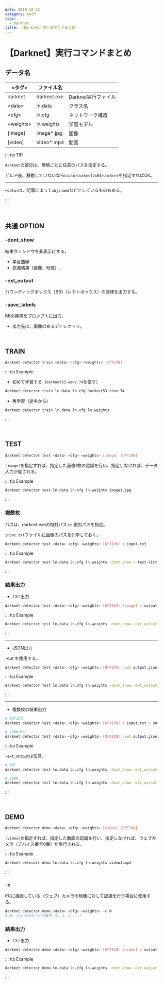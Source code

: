 ```yaml
---
date: 2019-12-22
category: tech
tags:
  - Darknet
title: 【Darknet】実行コマンドまとめ
---
```


# 【Darknet】実行コマンドまとめ

## データ名

| &lt;タグ&gt;    | ファイル名  |                     |
| --------------- | ----------- | ------------------- |
| darknet         | darknet.exe | Darknet実行ファイル |
| &lt;data&gt;    | ln.data     | クラス名            |
| &lt;cfg&gt;     | ln.cfg      | ネットワーク構造    |
| &lt;weights&gt; | ln.weights  | 学習モデル          |
| [image]         | image*.jpg  | 画像                |
| [video]         | video*.mp4  | 動画                |

::: tip TIP

`darknet`の部分は、環境ごとに任意のパスを指定する。

ビルド後、移動していないなら`build/darknet/x64/darknet`を指定すればOK。

---

`<data>`は、記事によって`obj.name`などとしているものもある。

:::

<br>

## 共通 OPTION

### <HC/> <Badge text="option" vertical="middle"/> -dont_show

結果ウィンドウを非表示にする。
+ 学習曲線
+ 認識結果（画像、映像）...

### <HC/> <Badge text="option" vertical="middle"/> -ext_output

バウンディングボックス〔BB〕（レクトボックス）の座標を出力する。

### <HC/> <Badge text="option" vertical="middle"/> -save_labels

BBの座標をプロンプトに出力。

+ 出力先は、画像のあるディレクトリ。

<br>

## TRAIN

```sh
darknet detector train <data> <cfg> <weights> [OPTION]
```

::: tip Example

+ 初めて学習する（`darknet53.conv.74`を使う）

```sh
darknet detector train ln.data ln.cfg darknet53.conv.74
```

+ 再学習（途中から）

```sh
darknet detector train ln.data ln.cfg ln.weights
```

:::

<br>

## TEST

```sh
darknet detector test <data> <cfg> <weights> [image] [OPTION]
```

`[image]`を指定すれば、指定した画像1枚の認識を行い、指定しなければ、データ入力が促される。

::: tip Example

```sh
darknet detector test ln.data ln.cfg ln.weights image1.jpg
```

:::

### <HC/> 複数枚

パスは、darknet.exeの相対パス or 絶対パスを指定。

`input.txt`ファイルに画像のパスを列挙しておく。

```sh
darkent detector test <data> <cfg> <weights> [OPTION] < input.txt
```

::: tip Example

```sh
darknet detector test ln.data ln.cfg ln.weights -dont_show < test-list.txt
```

:::

### <HC/> 結果出力

+ TXT出力

```sh
darknet detector test <data> <cfg> <weights> [OPTION] [image] > output.txt
```

::: tip Example

```sh
darknet detector test ln.data ln.cfg ln.weights -dont_show -ext_output image1.jpg > result.txt
```

:::

---

+ JSON出力

<Badge text="option" vertical="middle"/> -out を使用する。

```sh
darknet detector test <data> <cfg> <weights> [OPTION] -out output.json [image]
```

::: tip Example

```sh
darknet detector test ln.data ln.cfg ln.weights -dont_show -ext_output -out result.json image1.jpg
```

:::

---

+ 複数枚の結果出力

```sh
# TXT出力
darknet detector test <data> <cfg> <weights> [OPTION] < input.txt > output.txt

# JSON出力
darknet detector test <data> <cfg> <weights> [OPTION] -out output.json < input.txt
```

::: tip Example

`-ext_output`は任意。

```sh
# TXT
darknet detector test ln.data ln.cfg ln.weights -dont_show -ext_output < test-list.txt > result.txt

# JSON
darknet detector test ln.data ln.cfg ln.weights -dont_show -ext_output -out result.json < test-list.txt
```

:::

<br>

## DEMO

```sh
darknet detector demo <data> <cfg> <weights> [video] [OPTION]
```

`[video]`を指定すれば、指定した動画の認識を行い、指定しなければ、ウェブカメラ（デバイス番号0番）が実行される。

::: tip Example

```sh
darknet detecotr demo ln.data ln.cfg ln.weights video1.mp4
```

:::

### <HC/> <Badge text="option" vertical="middle"/> -c

PCに接続している（ウェブ）カメラの映像に対して認識を行う場合に使用する。

```sh
darknet detector demo <data> <cfg> <weights> -c N
# N: カメラのデバイス番号（0, 1, 2 ...）
```

### <HC/> 結果出力

+ TXT出力

```sh
darknet detector demo <data> <cfg> <weights> [OPTION] [video] > output.txt
```

::: tip Example

```sh
darknet detector demo ln.data ln.cfg ln.weights -dont_show -ext-output video1.mp4 > result.txt
```

:::

